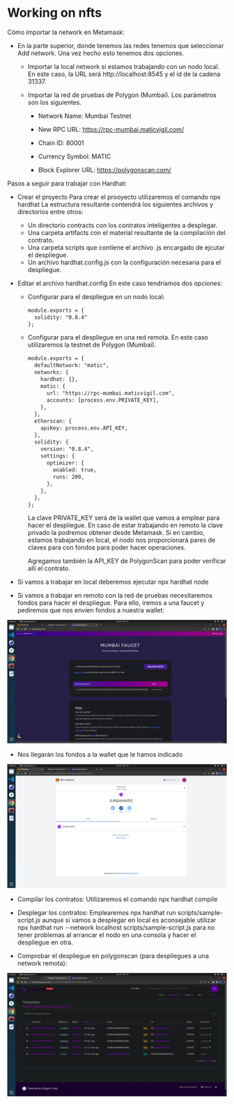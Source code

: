 # Working on nfts

Cómo importar la network en Metamask:

- En la parte superior, donde tenemos las redes tenemos que seleccionar Add network. Una vez hecho esto tenemos dos opciones.

  - Importar la local network si estamos trabajando con un nodo local. En este caso, la URL será http://localhost:8545 y el id de la cadena 31337.

  - Importar la red de pruebas de Polygon (Mumbai). Los parámetros son los siguientes.
    
    - Network Name: Mumbai Testnet

    - New RPC URL: https://rpc-mumbai.maticvigil.com/

    - Chain ID: 80001

    - Currency Symbol: MATIC

    - Block Explorer URL: https://polygonscan.com/

Pasos a seguir para trabajar con Hardhat:

- Crear el proyecto
  Para crear el prooyecto utilizaremos el comando npx hardhat
  La estructura resultante contendrá los siguientes archivos y directorios entre otros:

  - Un directorio contracts con los contratos inteligentes a desplegar.
  - Una carpeta artifacts con el material resultante de la compilación del contrato.
  - Una carpeta scripts que contiene el archivo .js encargado de ejcutar el despliegue.
  - Un archivo hardhat.config.js con la configuración necesaria para el despliegue.

- Editar el archivo hardhat.config
  En este caso tendríamos dos opciones:
  
  - Configurar para el despliegue en un nodo local:
    ```
    module.exports = {
      solidity: "0.8.4"
    };
    ```

  - Configurar para el despliegue en una red remota. En este caso utilizaremos la testnet de Polygon (Mumbai).
    ```
    module.exports = {
      defaultNetwork: "matic",
      networks: {
        hardhat: {},
        matic: {
          url: "https://rpc-mumbai.maticvigil.com",
          accounts: [process.env.PRIVATE_KEY],
        },
      },
      etherscan: {
        apiKey: process.env.API_KEY,
      },
      solidity: {
        version: "0.8.4",
        settings: {
          optimizer: {
            enabled: true,
            runs: 200,
          },
        },
      },
    };
    ```
    
    La clave PRIVATE_KEY será de la wallet que vamos a emplear para hacer el despliegue. En caso de estar trabajando en remoto la clave privado la podremos obtener desde Metamask. Si en cambio, estamos trabajando en local, el nodo nos proporcionará pares de claves para con fondos para poder hacer operaciones.

    Agregamos también la API_KEY de PolygonScan para poder verificar allí el contrato.

- Si vamos a trabajar en local deberemos ejecutar npx hardhat node

- Si vamos a trabajar en remoto con la red de pruebas necesitaremos fondos para hacer el despliegue. Para ello, iremos a una faucet y pediremos que nos envíen fondos a nuestra wallet:

<img src="./readme-images/faucet.png" alt="faucet" />

- Nos llegarán los fondos a la wallet que le hamos indicado

<img src="./readme-images/metamask.png" alt="metamask" />

- Compilar los contratos:
  Utilizaremos el comando npx hardhat compile

- Desplegar los contratos:
  Emplearemos npx hardhat run scripts/sample-script.js aunque si vamos a desplegar en local es aconsejable utilizar npx hardhat run --network localhost scripts/sample-script.js para no tener problemas al arrancar el nodo en una consola y hacer el despliegue en otra.

- Comprobar el despliegue en polygonscan (para despliegues a una network remota):

<img src="./readme-images/polygonscan.png" alt="polygonscan" />
